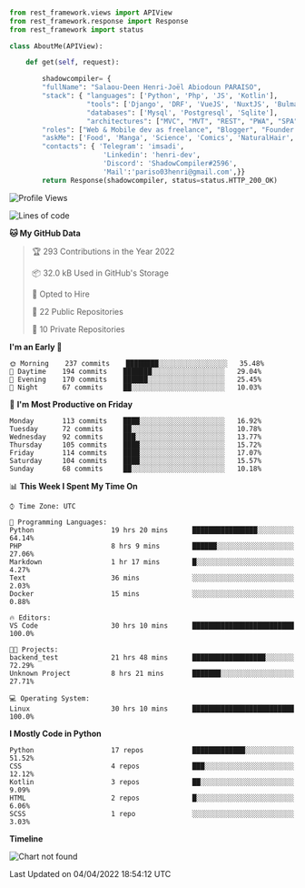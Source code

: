 ###
```python
from rest_framework.views import APIView
from rest_framework.response import Response
from rest_framework import status

class AboutMe(APIView):

    def get(self, request):

        shadowcompiler= {
        "fullName": "Salaou-Deen Henri-Joël Abiodoun PARAISO",
        "stack": { "languages": ['Python', 'Php', 'JS', 'Kotlin'],
                   "tools": ['Django', 'DRF', 'VueJS', 'NuxtJS', 'Bulma', 'Beufy'],
                   "databases": ['Mysql', 'Postgresql', 'Sqlite'],
                   "architectures": ["MVC", "MVT", "REST", "PWA", "SPA"]},        
        "roles": ["Web & Mobile dev as freelance", "Blogger", "Founder at @henrid3v", "Mentor"],
        "askMe": ['Food', 'Manga', 'Science', 'Comics', 'NaturalHair', 'Photography', 'Tech', 'Programming'],
        "contacts": { 'Telegram': 'imsadi',
                       'Linkedin': 'henri-dev',
                       'Discord': 'ShadowCompiler#2596',
                       'Mail':'pariso03henri@gmail.com',}}
        return Response(shadowcompiler, status=status.HTTP_200_OK)

```                    

<!--START_SECTION:waka-->
![Profile Views](http://img.shields.io/badge/Profile%20Views-0-blue)

![Lines of code](https://img.shields.io/badge/From%20Hello%20World%20I%27ve%20Written--2%20Thousand%20lines%20of%20code-blue)

**🐱 My GitHub Data** 

> 🏆 293 Contributions in the Year 2022
 > 
> 📦 32.0 kB Used in GitHub's Storage 
 > 
> 💼 Opted to Hire
 > 
> 📜 22 Public Repositories 
 > 
> 🔑 10 Private Repositories  
 > 
**I'm an Early 🐤** 

```text
🌞 Morning    237 commits    ████████░░░░░░░░░░░░░░░░░   35.48% 
🌆 Daytime    194 commits    ███████░░░░░░░░░░░░░░░░░░   29.04% 
🌃 Evening    170 commits    ██████░░░░░░░░░░░░░░░░░░░   25.45% 
🌙 Night      67 commits     ██░░░░░░░░░░░░░░░░░░░░░░░   10.03%

```
📅 **I'm Most Productive on Friday** 

```text
Monday       113 commits    ████░░░░░░░░░░░░░░░░░░░░░   16.92% 
Tuesday      72 commits     ██░░░░░░░░░░░░░░░░░░░░░░░   10.78% 
Wednesday    92 commits     ███░░░░░░░░░░░░░░░░░░░░░░   13.77% 
Thursday     105 commits    ████░░░░░░░░░░░░░░░░░░░░░   15.72% 
Friday       114 commits    ████░░░░░░░░░░░░░░░░░░░░░   17.07% 
Saturday     104 commits    ████░░░░░░░░░░░░░░░░░░░░░   15.57% 
Sunday       68 commits     ██░░░░░░░░░░░░░░░░░░░░░░░   10.18%

```


📊 **This Week I Spent My Time On** 

```text
⌚︎ Time Zone: UTC

💬 Programming Languages: 
Python                   19 hrs 20 mins      ████████████████░░░░░░░░░   64.14% 
PHP                      8 hrs 9 mins        ██████░░░░░░░░░░░░░░░░░░░   27.06% 
Markdown                 1 hr 17 mins        █░░░░░░░░░░░░░░░░░░░░░░░░   4.27% 
Text                     36 mins             ░░░░░░░░░░░░░░░░░░░░░░░░░   2.03% 
Docker                   15 mins             ░░░░░░░░░░░░░░░░░░░░░░░░░   0.88%

🔥 Editors: 
VS Code                  30 hrs 10 mins      █████████████████████████   100.0%

🐱‍💻 Projects: 
backend_test             21 hrs 48 mins      ██████████████████░░░░░░░   72.29% 
Unknown Project          8 hrs 21 mins       ███████░░░░░░░░░░░░░░░░░░   27.71%

💻 Operating System: 
Linux                    30 hrs 10 mins      █████████████████████████   100.0%

```

**I Mostly Code in Python** 

```text
Python                   17 repos            █████████████░░░░░░░░░░░░   51.52% 
CSS                      4 repos             ███░░░░░░░░░░░░░░░░░░░░░░   12.12% 
Kotlin                   3 repos             ██░░░░░░░░░░░░░░░░░░░░░░░   9.09% 
HTML                     2 repos             █░░░░░░░░░░░░░░░░░░░░░░░░   6.06% 
SCSS                     1 repo              ░░░░░░░░░░░░░░░░░░░░░░░░░   3.03%

```


**Timeline**

![Chart not found](https://raw.githubusercontent.com/shadowcompiler/shadowcompiler/main/charts/bar_graph.png) 


 Last Updated on 04/04/2022 18:54:12 UTC
<!--END_SECTION:waka-->
